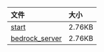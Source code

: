 <b>文件</b> | <b>大小</b>
:---------- | :----------
[start](/start)  | 2.76KB
[bedrock_server](/bedrock_server)  | 2.76KB


